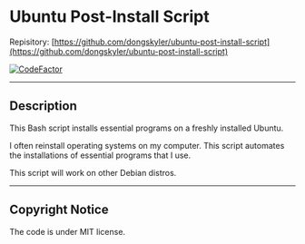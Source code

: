 # Ubuntu Post-Install Script

Repisitory: [https://github.com/dongskyler/ubuntu-post-install-script](https://github.com/dongskyler/ubuntu-post-install-script)

[![CodeFactor](https://www.codefactor.io/repository/github/dongskyler/ubuntu-post-install-script/badge)](https://www.codefactor.io/repository/github/dongskyler/ubuntu-post-install-script)

---

## Description

This Bash script installs essential programs on a freshly installed Ubuntu.

I often reinstall operating systems on my computer. This script automates the installations of essential programs that I use.

This script will work on other Debian distros.

---

## Copyright Notice

The code is under MIT license.
